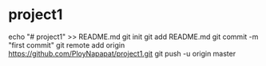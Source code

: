 # project1
echo "# project1" >> README.md
git init
git add README.md
git commit -m "first commit"
git remote add origin https://github.com/PloyNapapat/project1.git
git push -u origin master
